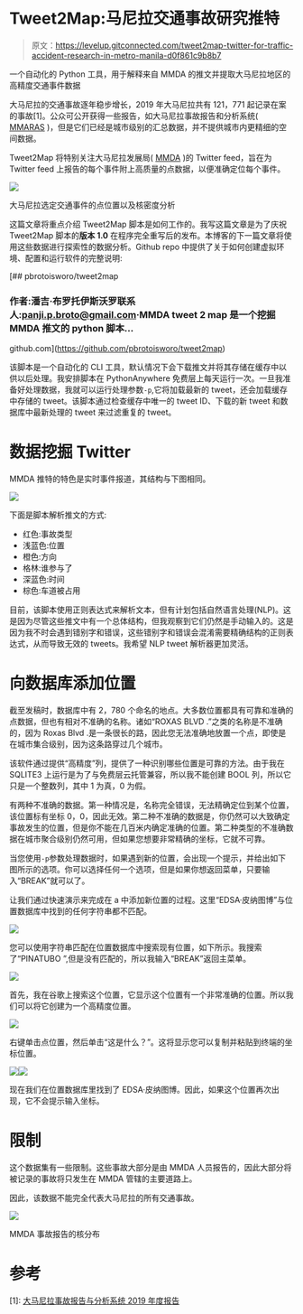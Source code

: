 # Tweet2Map:马尼拉交通事故研究推特

> 原文：<https://levelup.gitconnected.com/tweet2map-twitter-for-traffic-accident-research-in-metro-manila-d0f861c9b8b7>

一个自动化的 Python 工具，用于解释来自 MMDA 的推文并提取大马尼拉地区的高精度交通事件数据

大马尼拉的交通事故逐年稳步增长，2019 年大马尼拉共有 121，771 起记录在案的事故[1]。公众可公开获得一些报告，如大马尼拉事故报告和分析系统( [MMARAS](http://www.mmda.gov.ph/homepage/2-uncategorised/3345-freedom-of-information-foi.html) )，但是它们已经是城市级别的汇总数据，并不提供城市内更精细的空间数据。

Tweet2Map 将特别关注大马尼拉发展局( [MMDA](https://twitter.com/mmda) )的 Twitter feed，旨在为 Twitter feed 上报告的每个事件附上高质量的点数据，以便准确定位每个事件。

![](img/c33bfe437f3ea3300fa75f9107654793.png)

大马尼拉选定交通事件的点位置以及核密度分析

这篇文章将重点介绍 Tweet2Map 脚本是如何工作的。我写这篇文章是为了庆祝 Tweet2Map 脚本的**版本 1.0** 在程序完全重写后的发布。本博客的下一篇文章将使用这些数据进行探索性的数据分析。Github repo 中提供了关于如何创建虚拟环境、配置和运行软件的完整说明:

[](https://github.com/pbrotoisworo/tweet2map) [## pbrotoisworo/tweet2map

### 作者:潘吉·布罗托伊斯沃罗联系人:panji.p.broto@gmail.com·MMDA tweet 2 map 是一个挖掘 MMDA 推文的 python 脚本…

github.com](https://github.com/pbrotoisworo/tweet2map) 

该脚本是一个自动化的 CLI 工具，默认情况下会下载推文并将其存储在缓存中以供以后处理。我安排脚本在 PythonAnywhere 免费层上每天运行一次。一旦我准备好处理数据，我就可以运行处理参数`-p`,它将加载最新的 tweet，还会加载缓存中存储的 tweet。该脚本通过检查缓存中唯一的 tweet ID、下载的新 tweet 和数据库中最新处理的 tweet 来过滤重复的 tweet。

# 数据挖掘 Twitter

MMDA 推特的特色是实时事件报道，其结构与下图相同。

![](img/cd2932e375d48cc82fbd0f94436440b7.png)

下面是脚本解析推文的方式:

*   红色:事故类型
*   浅蓝色:位置
*   橙色:方向
*   格林:谁参与了
*   深蓝色:时间
*   棕色:车道被占用

目前，该脚本使用正则表达式来解析文本，但有计划包括自然语言处理(NLP)。这是因为尽管这些推文中有一个总体结构，但我观察到它们仍然是手动输入的。这是因为我不时会遇到错别字和错误，这些错别字和错误会混淆需要精确结构的正则表达式，从而导致无效的 tweets。我希望 NLP tweet 解析器更加灵活。

# 向数据库添加位置

截至发稿时，数据库中有 2，780 个命名的地点。大多数位置都具有可靠和准确的点数据，但也有相对不准确的名称。诸如“ROXAS BLVD .”之类的名称是不准确的，因为 Roxas Blvd .是一条很长的路，因此您无法准确地放置一个点，即使是在城市集合级别，因为这条路穿过几个城市。

该软件通过提供“高精度”列，提供了一种识别哪些位置是可靠的方法。由于我在 SQLITE3 上运行是为了与免费层云托管兼容，所以我不能创建 BOOL 列，所以它只是一个整数列，其中 1 为真，0 为假。

有两种不准确的数据。第一种情况是，名称完全错误，无法精确定位到某个位置，该位置标有坐标 0，0，因此无效。第二种不准确的数据是，你仍然可以大致确定事故发生的位置，但是你不能在几百米内确定准确的位置。第二种类型的不准确数据在城市聚合级别仍然可用，但如果您想要非常精确的坐标，它就不可靠。

当您使用`-p`参数处理数据时，如果遇到新的位置，会出现一个提示，并给出如下图所示的选项。你可以选择任何一个选项，但是如果你想返回菜单，只要输入“BREAK”就可以了。

让我们通过快速演示来完成在 a 中添加新位置的过程。这里“EDSA·皮纳图博”与位置数据库中找到的任何字符串都不匹配。

![](img/877220cf15cfc0c30b40bad33ad2836f.png)

您可以使用字符串匹配在位置数据库中搜索现有位置，如下所示。我搜索了“PINATUBO ”,但是没有匹配的，所以我输入“BREAK”返回主菜单。

![](img/3745d0f2e27316d40f9f8abfe348112d.png)

首先，我在谷歌上搜索这个位置，它显示这个位置有一个非常准确的位置。所以我们可以将它创建为一个高精度位置。

![](img/2da0bac5890152084a3a0aa137dc0b33.png)

右键单击点位置，然后单击“这是什么？”。这将显示您可以复制并粘贴到终端的坐标位置。

![](img/62010381307c37b981e73cf0c9350807.png)![](img/b54849359ca8efaa198a1ce4de82b7f3.png)

现在我们在位置数据库里找到了 EDSA·皮纳图博。因此，如果这个位置再次出现，它不会提示输入坐标。

# 限制

这个数据集有一些限制。这些事故大部分是由 MMDA 人员报告的，因此大部分将被记录的事故将只发生在 MMDA 管辖的主要道路上。

因此，该数据不能完全代表大马尼拉的所有交通事故。

![](img/257a69599350594f757d7eae9ef4e716.png)

MMDA 事故报告的核分布

# 参考

[1]: [大马尼拉事故报告与分析系统 2019 年度报告](http://www.mmda.gov.ph/images/Home/FOI/MMARAS/MMARAS_Annual_Report_2019.pdf)